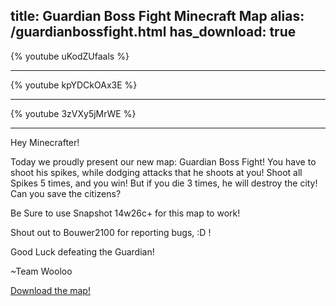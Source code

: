 title: Guardian Boss Fight Minecraft Map
alias: /guardianbossfight.html
has_download: true
---

{% youtube uKodZUfaals %}

----

{% youtube kpYDCkOAx3E %}

----

{% youtube 3zVXy5jMrWE %}

----

Hey Minecrafter!

Today we proudly present our new map: Guardian Boss Fight!
You have to shoot his spikes, while dodging attacks that he shoots at you!
Shoot all Spikes 5 times, and you win!
But if you die 3 times, he will destroy the city! Can you save the citizens?

Be Sure to use Snapshot 14w26c+ for this map to work!

Shout out to Bouwer2100 for reporting bugs, :D !

Good Luck defeating the Guardian!

~Team Wooloo


<a class="download-link"
   href="https://www.mediafire.com/?wqp2sewvx6njrxx">
   Download the map!
</a>
